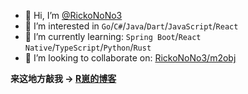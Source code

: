 - 👋 Hi, I’m [@RickoNoNo3](https://github.com/RickoNoNo3)
- 👀 I’m interested in `Go`/`C#`/`Java`/`Dart`/`JavaScript`/`React`
- 🌱 I’m currently learning: `Spring Boot`/`React Native`/`TypeScript`/`Python`/`Rust`
- 💞️ I’m looking to collaborate on: [RickoNoNo3/m2obj](https://github.com/RickoNoNo3/m2obj)

**来这地方敲我 -> [R崽的博客](http://rickonono3.top)**

<!---
RickoNoNo3/RickoNoNo3 is a ✨ special ✨ repository because its `README.md` (this file) appears on your GitHub profile.
You can click the Preview link to take a look at your changes.
--->
